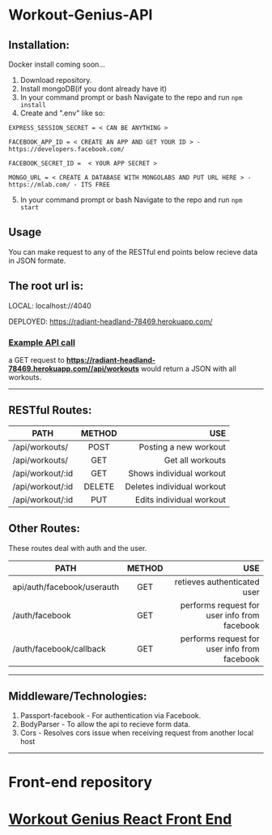 # Workout-Genius-API

## Installation:
Docker install coming soon...
1. Download repository.
2. Install mongoDB(if you dont already have it)
3. In your command prompt or bash Navigate to the repo and run ```npm install```
4. Create and ".env" like so:
```
EXPRESS_SESSION_SECRET = < CAN BE ANYTHING >

FACEBOOK_APP_ID = < CREATE AN APP AND GET YOUR ID > - https://developers.facebook.com/

FACEBOOK_SECRET_ID =  < YOUR APP SECRET >

MONGO_URL = < CREATE A DATABASE WITH MONGOLABS AND PUT URL HERE > - https://mlab.com/ - ITS FREE
```
5. In your command prompt or bash Navigate to the repo and run ```npm start```

## Usage

You can make request to any of the RESTful end points below recieve data in JSON formate.

## The root url is:
LOCAL: localhost://4040

DEPLOYED: https://radiant-headland-78469.herokuapp.com/

### [Example API call](https://radiant-headland-78469.herokuapp.com/api/workouts)
 a GET request to __https://radiant-headland-78469.herokuapp.com//api/workouts__ would return a JSON with all workouts.

---
## RESTful Routes:
| PATH            |  METHOD | USE                       |
| --------------- |:-------:| -------------------------:|
| /api/workouts/  | POST    | Posting a new workout     |
| /api/workouts/  | GET     | Get all workouts          |
| /api/workout/:id| GET     | Shows individual workout  |
| /api/workout/:id| DELETE  | Deletes individual workout|
| /api/workout/:id| PUT     | Edits individual workout  |

## Other Routes:
These routes deal with auth and the user.

| PATH                       | METHOD | USE                                            |
| -------------------------- |:------:| ----------------------------------------------:|
|  api/auth/facebook/userauth| GET    | retieves authenticated user                    |
| /auth/facebook             | GET    | performs request for user info from facebook    |
| /auth/facebook/callback    | GET    | performs request for user info from facebook    |

---

## Middleware/Technologies:
1. Passport-facebook - For authentication via Facebook.
3. BodyParser - To allow the api to recieve form data.
4. Cors - Resolves cors issue when receiving request from another local host
---

# Front-end repository
# [Workout Genius React Front End](https://github.com/myztajay/workout-genius-frontend)


